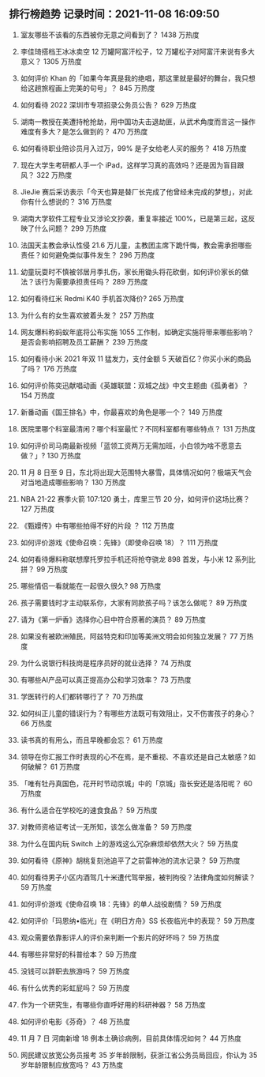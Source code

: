 
## 排行榜趋势 记录时间：2021-11-08 16:09:50
  
  1. 室友哪些不该看的东西被你无意之间看到了？ 1438 万热度
    
  2. 李佳琦搭档王冰冰卖空 12 万罐阿富汗松子，12 万罐松子对阿富汗来说有多大意义？ 1305 万热度
    
  3. 如何评价 Khan 的「如果今年真是我的绝唱，那这里就是最好的舞台，我只想给这趟旅程画上完美的句号」？ 845 万热度
    
  4. 如何看待 2022 深圳市专项招录公务员公告？ 629 万热度
    
  5. 湖南一教授在美遭持枪抢劫，用中国功夫击退劫匪，从武术角度而言这一操作难度有多大？是怎么做到的？ 470 万热度
    
  6. 如何看待职业陪诊员月入过万，99% 是子女给老人买的服务？ 418 万热度
    
  7. 现在大学生考研都人手一个 iPad，这样学习真的高效吗？还是因为盲目跟风？ 322 万热度
    
  8. JieJie 赛后采访表示「今天也算是替厂长完成了他曾经未完成的梦想」，对此你有什么想说的？ 316 万热度
    
  9. 湖南大学软件工程专业又涉论文抄袭，重复率接近 100%，已是第三起，这反映了什么问题？ 299 万热度
    
  10. 法国天主教会承认性侵 21.6 万儿童，主教团主席下跪忏悔，教会需承担哪些责任？如何避免类似事件发生？ 296 万热度
    
  11. 幼童玩耍时不慎被邻居月季扎伤，家长用锄头将花砍倒，如何评价家长的做法？该行为需要承担责任吗？ 289 万热度
    
  12. 如何看待红米 Redmi K40 手机首次降价? 265 万热度
    
  13. 为什么有的女生喜欢披着头发？ 257 万热度
    
  14. 网友爆料称蚂蚁年底将公布实施 1055 工作制，如确定实施将带来哪些影响？是否会影响招聘及员工薪酬？ 239 万热度
    
  15. 如何看待小米 2021 年双 11 猛发力，支付金额 5 天破百亿？你买小米的商品了吗？ 176 万热度
    
  16. 如何评价陈奕迅献唱动画《英雄联盟：双城之战》中文主题曲《孤勇者》？ 154 万热度
    
  17. 新番动画《国王排名》中，你最喜欢的角色是哪一个？ 149 万热度
    
  18. 医院里哪个科室最清闲？哪个科室最忙？不同科室都有哪些特点？ 131 万热度
    
  19. 如何评价司马南最新视频「蓝领工资两万无需加班，小白领为啥不愿意去做？」? 130 万热度
    
  20. 11 月 8 日至 9 日，东北将出现大范围特大暴雪，具体情况如何？极端天气会对当地造成哪些影响？ 130 万热度
    
  21. NBA 21-22 赛季火箭 107:120 勇士，库里三节 20 分，如何评价这场比赛？ 127 万热度
    
  22. 《甄嬛传》中有哪些拍得不好的片段 ？ 112 万热度
    
  23. 如何评价游戏《使命召唤：先锋》（即使命召唤 18）？ 111 万热度
    
  24. 如何看待爆料称联想摩托罗拉手机还将抢夺骁龙 898 首发，与小米 12 系列比拼？ 99 万热度
    
  25. 哪些情侣一看就能在一起很久很久? 98 万热度
    
  26. 孩子需要钱时才主动联系你，大家有同款孩子吗？该怎么做呢？ 89 万热度
    
  27. 请为《第一炉香》选择你心目中符合原著的演员？ 89 万热度
    
  28. 如果没有被欧洲殖民，阿兹特克和印加等美洲文明会如何独立发展？ 77 万热度
    
  29. 为什么说银行科技岗是程序员好的就业选择？ 74 万热度
    
  30. 有哪些AI产品可以真正提高办公和学习效率？ 73 万热度
    
  31. 学医转行的人们都转哪行了？ 70 万热度
    
  32. 如何纠正儿童的错误行为？有哪些方法既可有效阻止，又不伤害孩子的身心？ 66 万热度
    
  33. 读书真的有用么，而且早晚都会忘？ 61 万热度
    
  34. 领导在你汇报工作时表现的心不在焉，是不重视、不喜欢还是自己太敏感？如何破解？ 61 万热度
    
  35. 「唯有牡丹真国色，花开时节动京城」中的「京城」指长安还是洛阳呢？ 60 万热度
    
  36. 有什么适合在学校吃的速食食品？ 59 万热度
    
  37. 对教师资格证考试一无所知，该怎么做准备？ 59 万热度
    
  38. 为什么在国内玩 Switch 上的游戏这么冗杂麻烦却依然大火？ 59 万热度
    
  39. 如何看待《原神》胡桃复刻池追平了之前雷神池的流水记录？ 59 万热度
    
  40. 如何看待男子小区内酒驾几十米遭代驾举报，被判拘役？法律角度如何解读？ 59 万热度
    
  41. 如何评价游戏《使命召唤 18：先锋》的单人战役剧情？ 59 万热度
    
  42. 如何评价「玛恩纳•临光」在《明日方舟》SS 长夜临光中的表现？ 59 万热度
    
  43. 观众需要依靠影评人的评价来判断一个影片的好坏吗？ 59 万热度
    
  44. 有哪些非常好的科普绘本？ 59 万热度
    
  45. 没钱可以辞职去旅游吗？ 59 万热度
    
  46. 有什么优秀的彩虹屁吗？ 59 万热度
    
  47. 作为一个研究生，有哪些你直呼好用的科研神器？ 58 万热度
    
  48. 如何评价电影《芬奇》？ 48 万热度
    
  49. 11 月 7 日 河南新增 18 例本土确诊病例，目前具体情况如何？ 44 万热度
    
  50. 网民建议放宽公务员报考 35 岁年龄限制，获浙江省公务员局回应，你认为 35 岁年龄限制应放宽吗？ 43 万热度
    